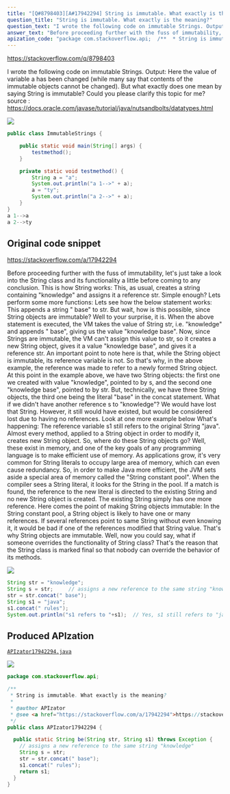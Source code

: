```yaml
---
title: "[Q#8798403][A#17942294] String is immutable. What exactly is the meaning?"
question_title: "String is immutable. What exactly is the meaning?"
question_text: "I wrote the following code on immutable Strings. Output: Here the value of variable a has been changed (while many say that contents of the immutable objects cannot be changed). But what exactly does one mean by saying String is immutable? Could you please clarify this topic for me? source : https://docs.oracle.com/javase/tutorial/java/nutsandbolts/datatypes.html"
answer_text: "Before proceeding further with the fuss of immutability, let's just take a look into the String class and its functionality a little before coming to any conclusion. This is how String works: This, as usual, creates a string containing \"knowledge\" and assigns it a reference str. Simple enough? Lets perform some more functions: Lets see how the below statement works: This appends a string \" base\" to str. But wait, how is this possible, since String objects are immutable? Well to your surprise, it is. When the above statement is executed, the VM takes the value of String str, i.e. \"knowledge\" and appends \" base\", giving us the value \"knowledge base\". Now, since Strings are immutable, the VM can't assign this value to str, so it creates a new String object, gives it a value \"knowledge base\", and gives it a reference str. An important point to note here is that, while the String object is immutable, its reference variable is not. So that's why, in the above example, the reference was made to refer to a newly formed String object. At this point in the example above, we have two String objects: the first one we created with value \"knowledge\", pointed to by s, and the second one \"knowledge base\", pointed to by str. But, technically, we have three String objects, the third one being the literal \"base\" in the concat statement. What if we didn't have another reference s to \"knowledge\"? We would have lost that String. However, it still would have existed, but would be considered lost due to having no references. Look at one more example below What's happening: The reference variable s1 still refers to the original String \"java\". Almost every method, applied to a String object in order to modify it, creates new String object. So, where do these String objects go? Well, these exist in memory, and one of the key goals of any programming language is to make efficient use of memory. As applications grow, it's very common for String literals to occupy large area of memory, which can even cause redundancy. So, in order to make Java more efficient, the JVM sets aside a special area of memory called the \"String constant pool\". When the compiler sees a String literal, it looks for the String in the pool. If a match is found, the reference to the new literal is directed to the existing String and no new String object is created. The existing String simply has one more reference. Here comes the point of making String objects immutable: In the String constant pool, a String object is likely to have one or many references. If several references point to same String without even knowing it, it would be bad if one of the references modified that String value. That's why String objects are immutable. Well, now you could say, what if someone overrides the functionality of String class? That's the reason that the String class is marked final so that nobody can override the behavior of its methods."
apization_code: "package com.stackoverflow.api;  /**  * String is immutable. What exactly is the meaning?  *  * @author APIzator  * @see <a href=\"https://stackoverflow.com/a/17942294\">https://stackoverflow.com/a/17942294</a>  */ public class APIzator17942294 {    public static String be(String str, String s1) throws Exception {     // assigns a new reference to the same string \"knowledge\"     String s = str;     str = str.concat(\" base\");     s1.concat(\" rules\");     return s1;   } }"
---
```


https://stackoverflow.com/q/8798403

I wrote the following code on immutable Strings.
Output:
Here the value of variable a has been changed (while many say that contents of the immutable objects cannot be changed). But what exactly does one mean by saying String is immutable? Could you please clarify this topic for me?
source : https://docs.oracle.com/javase/tutorial/java/nutsandbolts/datatypes.html


<div class="code-logo"><img src="/stackoverflow.png" /></div>

```java
public class ImmutableStrings {

    public static void main(String[] args) {
        testmethod();
    }

    private static void testmethod() {
        String a = "a";
        System.out.println("a 1-->" + a);
        a = "ty";
        System.out.println("a 2-->" + a);
    }
}
a 1-->a  
a 2-->ty
```


## Original code snippet

https://stackoverflow.com/a/17942294

Before proceeding further with the fuss of immutability, let&#x27;s just take a look into the String class and its functionality a little before coming to any conclusion.
This is how String works:
This, as usual, creates a string containing &quot;knowledge&quot; and assigns it a reference str. Simple enough? Lets perform some more functions:
Lets see how the below statement works:
This appends a string &quot; base&quot; to str. But wait, how is this possible, since String objects are immutable? Well to your surprise, it is.
When the above statement is executed, the VM takes the value of String str, i.e. &quot;knowledge&quot; and appends &quot; base&quot;, giving us the value &quot;knowledge base&quot;. Now, since Strings are immutable, the VM can&#x27;t assign this value to str, so it creates a new String object, gives it a value &quot;knowledge base&quot;, and gives it a reference str.
An important point to note here is that, while the String object is immutable, its reference variable is not. So that&#x27;s why, in the above example, the reference was made to refer to a newly formed String object.
At this point in the example above, we have two String objects: the first one we created with value &quot;knowledge&quot;, pointed to by s, and the second one &quot;knowledge base&quot;, pointed to by str. But, technically, we have three String objects, the third one being the literal &quot;base&quot; in the concat statement.
What if we didn&#x27;t have another reference s to &quot;knowledge&quot;? We would have lost that String. However, it still would have existed, but would be considered lost due to having no references.
Look at one more example below
What&#x27;s happening:
The reference variable s1 still refers to the original String &quot;java&quot;.
Almost every method, applied to a String object in order to modify it, creates new String object. So, where do these String objects go? Well, these exist in memory, and one of the key goals of any programming language is to make efficient use of memory.
As applications grow, it&#x27;s very common for String literals to occupy large area of memory, which can even cause redundancy. So, in order to make Java more efficient, the JVM sets aside a special area of memory called the &quot;String constant pool&quot;.
When the compiler sees a String literal, it looks for the String in the pool. If a match is found, the reference to the new literal is directed to the existing String and no new String object is created. The existing String simply has one more reference. Here comes the point of making String objects immutable:
In the String constant pool, a String object is likely to have one or many references. If several references point to same String without even knowing it, it would be bad if one of the references modified that String value. That&#x27;s why String objects are immutable.
Well, now you could say, what if someone overrides the functionality of String class? That&#x27;s the reason that the String class is marked final so that nobody can override the behavior of its methods.

<div class="code-logo"><img src="/stackoverflow.png" /></div>

```java
String str = "knowledge";
String s = str;     // assigns a new reference to the same string "knowledge"
str = str.concat(" base");
String s1 = "java";
s1.concat(" rules");
System.out.println("s1 refers to "+s1);  // Yes, s1 still refers to "java"
```

## Produced APIzation

[`APIzator17942294.java`](https://github.com/blind-papers/apization-temp-data/raw/main/search/APIzator17942294.java)

<div class="code-logo"><img src="/apizator.png" /></div>

```java
package com.stackoverflow.api;

/**
 * String is immutable. What exactly is the meaning?
 *
 * @author APIzator
 * @see <a href="https://stackoverflow.com/a/17942294">https://stackoverflow.com/a/17942294</a>
 */
public class APIzator17942294 {

  public static String be(String str, String s1) throws Exception {
    // assigns a new reference to the same string "knowledge"
    String s = str;
    str = str.concat(" base");
    s1.concat(" rules");
    return s1;
  }
}

```